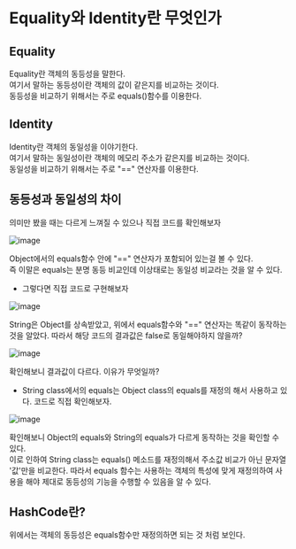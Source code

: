 # Equality와 Identity란 무엇인가

## Equality

Equality란 객체의 동등성을 말한다.  
여기서 말하는 동등성이란 객체의 값이 같은지를 비교하는 것이다.  
동등성을 비교하기 위해서는 주로 equals()함수를 이용한다.

## Identity

Identity란 객체의 동일성을 이야기한다.  
여기서 말하는 동일성이란 객체의 메모리 주소가 같은지를 비교하는 것이다.  
동일성을 비교하기 위해서는 주로 "==" 연산자를 이용한다.

## 동등성과 동일성의 차이

의미만 봤을 때는 다르게 느껴질 수 있으나 직접 코드를 확인해보자  

![image](https://github.com/uyeoli/equality-Identity/assets/123793696/b0de72c5-05f0-4bfa-9c11-71f0b466eb99)  

Object에서의 equals함수 안에 "==" 연산자가 포함되어 있는걸 볼 수 있다.  
즉 이말은 equals는 분명 동등 비교인데 이상태로는 동일성 비교라는 것을 알 수 있다.

- 그렇다면 직접 코드로 구현해보자  

![image](https://github.com/uyeoli/equality-Identity/assets/123793696/2e2f9b55-e96c-423c-8bca-d9a55619127d)  

String은 Object를 상속받았고, 위에서 equals함수와 "==" 연산자는 똑같이 동작하는 것을 알았다. 따라서 해당 코드의 결과값은 false로 동일해야하지 않을까?  

![image](https://github.com/uyeoli/equality-Identity/assets/123793696/497d9aa7-2aa8-451c-b097-968acdd9a7ba)  

확인해보니 결과값이 다르다. 이유가 무엇일까?  

- String class에서의 equals는 Object class의 equals를 재정의 해서 사용하고 있다. 코드로 직접 확인해보자.

![image](https://github.com/uyeoli/equality-Identity/assets/123793696/4fe926da-a6aa-44ea-b6f8-12d000a37cc0)

확인해보니 Object의 equals와 String의 equals가 다르게 동작하는 것을 확인할 수 있다.  
이로 인하여 String class는 equals() 메소드를 재정의해서 주소값 비교가 아닌 문자열 '값'만을 비교한다.
따라서 equals 함수는 사용하는 객체의 특성에 맞게 재정의하여 사용을 해야 제대로 동등성의 기능을 수행할 수 있음을 알 수 있다.

## HashCode란?

위에서는 객체의 동등성은 equals함수만 재정의하면 되는 것 처럼 보인다.






















